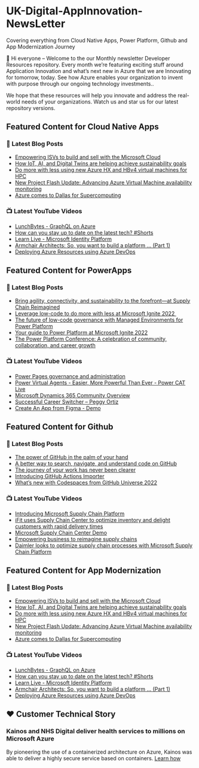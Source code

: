 # UK-Digital-AppInnovation-NewsLetter

Covering everything from Cloud Native Apps, Power Platform, Github and App Modernization Journey

👋 Hi everyone – Welcome to the our Monthly newsletter Developer Resources repository. Every month we’re featuring exciting stuff around Application Innovation and what’s next new in Azure that we are Innovating for tomorrow, today. See how Azure enables your organization to invent with purpose through our ongoing technology investments..


We hope that these resources will help you innovate and address the real-world needs of your organizations. Watch us and star us for our latest repository versions.

## Featured Content for Cloud Native Apps


### 📝 Latest Blog Posts

    
<!-- BLOGCNA:START -->
- [Empowering ISVs to build and sell with the Microsoft Cloud](https://azure.microsoft.com/blog/empowering-isvs-to-build-and-sell-with-the-microsoft-cloud/)
- [How IoT, AI, and Digital Twins are helping achieve sustainability goals](https://azure.microsoft.com/blog/how-iot-ai-and-digital-twins-are-helping-achieve-sustainability-goals/)
- [Do more with less using new Azure HX and HBv4 virtual machines for HPC](https://azure.microsoft.com/blog/do-more-with-less-using-new-azure-hx-and-hbv4-virtual-machines-for-hpc/)
- [New Project Flash Update: Advancing Azure Virtual Machine availability monitoring](https://azure.microsoft.com/blog/advancing-azure-virtual-machine-availability-monitoring-with-project-flash-update/)
- [Azure comes to Dallas for Supercomputing](https://azure.microsoft.com/blog/azure-comes-to-dallas-for-supercomputing/)
<!-- BLOGCNA:END -->

### 📺 Latest YouTube Videos

 
<!-- YOUTUBECNA:START -->
- [LunchBytes - GraphQL on Azure](https://www.youtube.com/watch?v=ejLlvADKdWc)
- [How can you stay up to date on the latest tech?    #Shorts](https://www.youtube.com/watch?v=1F3pvMX7S8k)
- [Learn Live - Microsoft Identity Platform](https://www.youtube.com/watch?v=Ar3SberzNq8)
- [Armchair Architects: So, you want to build a platform … &lpar;Part 1&rpar;](https://www.youtube.com/watch?v=pBfmTMpRlbk)
- [Deploying Azure Resources using Azure DevOps](https://www.youtube.com/watch?v=pX6dikcOeRY)
<!-- YOUTUBECNA:END -->

##  Featured Content for PowerApps
### 📝 Latest Blog Posts
<!-- BLOGPOWER:START -->
- [Bring agility, connectivity, and sustainability to the forefront—at Supply Chain Reimagined](https://cloudblogs.microsoft.com/dynamics365/bdm/2022/10/27/bring-agility-connectivity-and-sustainability-to-the-forefront-at-supply-chain-reimagined/)
- [Leverage low-code to do more with less at Microsoft Ignite 2022 ](https://cloudblogs.microsoft.com/powerplatform/2022/10/12/leverage-low-code-to-do-more-with-less-at-microsoft-ignite-2022/)
- [The future of low-code governance with Managed Environments for Power Platform](https://cloudblogs.microsoft.com/powerplatform/2022/10/12/the-future-of-low-code-governance-with-managed-environments-for-power-platform/)
- [Your guide to Power Platform at Microsoft Ignite 2022](https://cloudblogs.microsoft.com/powerplatform/2022/10/05/your-guide-to-power-platform-at-microsoft-ignite-2022/)
- [The Power Platform Conference: A celebration of community, collaboration, and career growth](https://cloudblogs.microsoft.com/powerplatform/2022/09/20/the-power-platform-conference-a-celebration-of-community-collaboration-and-career-growth/)
<!-- BLOGPOWER:END -->
 ### 📺 Latest YouTube Videos
    
<!-- YOUTUBEPOWER:START -->
- [Power Pages governance and administration](https://www.youtube.com/watch?v=AlklfPCJDmk)
- [Power Virtual Agents - Easier, More Powerful Than Ever - Power CAT Live](https://www.youtube.com/watch?v=LzC2eShDpoY)
- [Microsoft Dynamics 365 Community Overview](https://www.youtube.com/watch?v=gdROuZDo8qk)
- [Successful Career Switcher – Peggy Ortiz](https://www.youtube.com/watch?v=aKfXLZK-u00)
- [Create An App from Figma - Demo](https://www.youtube.com/watch?v=nJmnLEWaHOA)
<!-- YOUTUBEPOWER:END -->

##  Featured Content for Github
### 📝 Latest Blog Posts
<!-- BLOGGITHUB:START -->
- [The power of GitHub in the palm of your hand](https://github.blog/2022-11-15-the-power-of-github-in-the-palm-of-your-hand/)
- [A better way to search, navigate, and understand code on GitHub](https://github.blog/2022-11-15-a-better-way-to-search-navigate-and-understand-code-on-github/)
- [The journey of your work has never been clearer](https://github.blog/2022-11-15-the-journey-of-your-work-has-never-been-clearer/)
- [Introducing GitHub Actions Importer](https://github.blog/2022-11-10-introducing-github-actions-importer/)
- [What’s new with Codespaces from GitHub Universe 2022](https://github.blog/2022-11-10-whats-new-with-codespaces-from-github-universe-2022/)
<!-- BLOGGITHUB:END -->
### 📺 Latest YouTube Videos
<!-- YOUTUBEGITHUB:START -->
- [Introducing Microsoft Supply Chain Platform](https://www.youtube.com/watch?v=wNrwLDgTOSA)
- [iFit uses Supply Chain Center to optimize inventory and delight customers with rapid delivery times](https://www.youtube.com/watch?v=QBhjK4ZzO5c)
- [Microsoft Supply Chain Center Demo](https://www.youtube.com/watch?v=CWxXOPWhYHI)
- [Empowering business to reimagine supply chains](https://www.youtube.com/watch?v=0UfxJ81Z63s)
- [Daimler looks to optimize supply chain processes with Microsoft Supply Chain Platform](https://www.youtube.com/watch?v=5Il5aSGJ7Hk)
<!-- YOUTUBEGITHUB:END -->
##  Featured Content for App Modernization
### 📝 Latest Blog Posts
<!-- BLOGAPPMOD:START -->
- [Empowering ISVs to build and sell with the Microsoft Cloud](https://azure.microsoft.com/blog/empowering-isvs-to-build-and-sell-with-the-microsoft-cloud/)
- [How IoT, AI, and Digital Twins are helping achieve sustainability goals](https://azure.microsoft.com/blog/how-iot-ai-and-digital-twins-are-helping-achieve-sustainability-goals/)
- [Do more with less using new Azure HX and HBv4 virtual machines for HPC](https://azure.microsoft.com/blog/do-more-with-less-using-new-azure-hx-and-hbv4-virtual-machines-for-hpc/)
- [New Project Flash Update: Advancing Azure Virtual Machine availability monitoring](https://azure.microsoft.com/blog/advancing-azure-virtual-machine-availability-monitoring-with-project-flash-update/)
- [Azure comes to Dallas for Supercomputing](https://azure.microsoft.com/blog/azure-comes-to-dallas-for-supercomputing/)
<!-- BLOGAPPMOD:END -->
### 📺 Latest YouTube Videos
<!-- YOUTUBEAPPMOD:START -->
- [LunchBytes - GraphQL on Azure](https://www.youtube.com/watch?v=ejLlvADKdWc)
- [How can you stay up to date on the latest tech?    #Shorts](https://www.youtube.com/watch?v=1F3pvMX7S8k)
- [Learn Live - Microsoft Identity Platform](https://www.youtube.com/watch?v=Ar3SberzNq8)
- [Armchair Architects: So, you want to build a platform … &lpar;Part 1&rpar;](https://www.youtube.com/watch?v=pBfmTMpRlbk)
- [Deploying Azure Resources using Azure DevOps](https://www.youtube.com/watch?v=pX6dikcOeRY)
<!-- YOUTUBEAPPMOD:END -->


## ♥️ Customer Technical Story 

### Kainos and NHS Digital deliver health services to millions on Microsoft Azure

By pioneering the use of a containerized architecture on Azure, Kainos was able to deliver a highly secure service based on containers. [Learn how](https://customers.microsoft.com/en-us/story/1368348549535774520-kainos-and-nhs-digital-deliver-health-services-to-millions-on-microsoft-azure)

